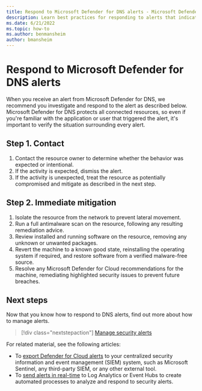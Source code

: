 ```yaml
---
title: Respond to Microsoft Defender for DNS alerts - Microsoft Defender for Cloud
description: Learn best practices for responding to alerts that indicate security risks in DNS services.
ms.date: 6/21/2022
ms.topic: how-to
ms.author: benmansheim
author: bmansheim
---
```


# Respond to Microsoft Defender for DNS alerts

When you receive an alert from Microsoft Defender for DNS, we recommend you investigate and respond to the alert as described below. Microsoft Defender for DNS protects all connected resources, so even if you're familiar with the application or user that triggered the alert, it's important to verify the situation surrounding every alert.  

## Step 1. Contact

1. Contact the resource owner to determine whether the behavior was expected or intentional.
1. If the activity is expected, dismiss the alert.
1. If the activity is unexpected, treat the resource as potentially compromised and mitigate as described in the next step.

## Step 2. Immediate mitigation 

1. Isolate the resource from the network to prevent lateral movement.
1. Run a full antimalware scan on the resource, following any resulting remediation advice.
1. Review installed and running software on the resource, removing any unknown or unwanted packages.
1. Revert the machine to a known good state, reinstalling the operating system if required, and restore software from a verified malware-free source.
1. Resolve any Microsoft Defender for Cloud recommendations for the machine, remediating highlighted security issues to prevent future breaches.

## Next steps

Now that you know how to respond to DNS alerts, find out more about how to manage alerts. 

> [!div class="nextstepaction"]
> [Manage security alerts](managing-and-responding-alerts.md)

For related material, see the following articles: 

- To [export Defender for Cloud alerts](export-to-siem.md) to your centralized security information and event management (SIEM) system, such as Microsoft Sentinel, any third-party SIEM, or any other external tool.
- To [send alerts in real-time](continuous-export.md) to Log Analytics or Event Hubs to create automated processes to analyze and respond to security alerts.
